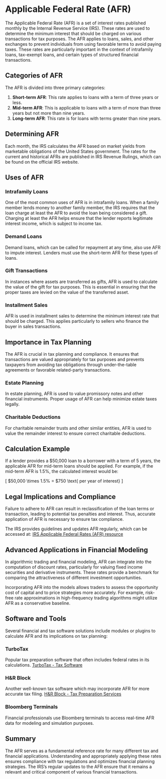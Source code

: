# Applicable Federal Rate (AFR)

The Applicable Federal Rate (AFR) is a set of interest rates published monthly by the Internal Revenue Service (IRS). These rates are used to determine the minimum interest that should be charged on various transactions for tax purposes. The AFR applies to loans, sales, and other exchanges to prevent individuals from using favorable terms to avoid paying taxes. These rates are particularly important in the context of intrafamily loans, tax-exempt loans, and certain types of structured financial transactions.

## Categories of AFR

The AFR is divided into three primary categories:

1. **Short-term AFR**: This rate applies to loans with a term of three years or less.
2. **Mid-term AFR**: This is applicable to loans with a term of more than three years but not more than nine years.
3. **Long-term AFR**: This rate is for loans with terms greater than nine years.

## Determining AFR

Each month, the IRS calculates the AFR based on market yields from marketable obligations of the United States government. The rates for the current and historical AFRs are published in IRS Revenue Rulings, which can be found on the official IRS website.

## Uses of AFR

### Intrafamily Loans

One of the most common uses of AFR is in intrafamily loans. When a family member lends money to another family member, the IRS requires that the loan charge at least the AFR to avoid the loan being considered a gift. Charging at least the AFR helps ensure that the lender reports legitimate interest income, which is subject to income tax.

### Demand Loans

Demand loans, which can be called for repayment at any time, also use AFR to impute interest. Lenders must use the short-term AFR for these types of loans.

### Gift Transactions

In instances where assets are transferred as gifts, AFR is used to calculate the value of the gift for tax purposes. This is essential in ensuring that the proper taxes are levied on the value of the transferred asset.

### Installment Sales

AFR is used in installment sales to determine the minimum interest rate that should be charged. This applies particularly to sellers who finance the buyer in sales transactions.

## Importance in Tax Planning

The AFR is crucial in tax planning and compliance. It ensures that transactions are valued appropriately for tax purposes and prevents taxpayers from avoiding tax obligations through under-the-table agreements or favorable related-party transactions.

### Estate Planning

In estate planning, AFR is used to value promissory notes and other financial instruments. Proper usage of AFR can help minimize estate taxes legally.

### Charitable Deductions

For charitable remainder trusts and other similar entities, AFR is used to value the remainder interest to ensure correct charitable deductions.

## Calculation Example

If a lender provides a $50,000 loan to a borrower with a term of 5 years, the applicable AFR for mid-term loans should be applied. For example, if the mid-term AFR is 1.5%, the calculated interest would be:

\[
$50,000 \times 1.5\% = $750 \text{ per year of interest}
\]

## Legal Implications and Compliance

Failure to adhere to AFR can result in reclassification of the loan terms or transaction, leading to potential tax penalties and interest. Thus, accurate application of AFR is necessary to ensure tax compliance.

The IRS provides guidelines and updates AFR regularly, which can be accessed at:
[IRS Applicable Federal Rates (AFR) resource](https://www.irs.gov/pub/irs-drop/rr-20-01.pdf)

## Advanced Applications in Financial Modeling

In algorithmic trading and financial modeling, AFR can integrate into the computation of discount rates, particularly for valuing fixed income securities and derivative instruments. These rates provide a benchmark for comparing the attractiveness of different investment opportunities.

Incorporating AFR into the models allows traders to assess the opportunity cost of capital and to price strategies more accurately. For example, risk-free rate approximations in high-frequency trading algorithms might utilize AFR as a conservative baseline.

## Software and Tools

Several financial and tax software solutions include modules or plugins to calculate AFR and its implications on tax planning:

### TurboTax

Popular tax preparation software that often includes federal rates in its calculations.
[TurboTax - Tax Software](https://turbotax.intuit.com/)

### H&R Block

Another well-known tax software which may incorporate AFR for more accurate tax filing.
[H&R Block - Tax Preparation Services](https://www.hrblock.com/)

### Bloomberg Terminals

Financial professionals use Bloomberg terminals to access real-time AFR data for modeling and simulation purposes.

## Summary

The AFR serves as a fundamental reference rate for many different tax and financial applications. Understanding and appropriately applying these rates ensures compliance with tax regulations and optimizes financial planning strategies. The IRS’s regular updates to the AFR ensure that it remains a relevant and critical component of various financial transactions.